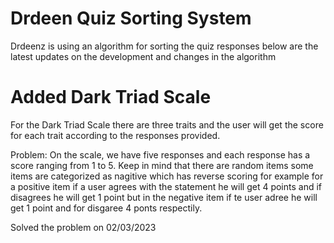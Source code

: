 # Drdeen Quiz Sorting System 
Drdeenz is using an algorithm for sorting the quiz responses below are the latest updates on the development and changes in the algorithm 
# Added Dark Triad Scale
For the Dark Triad Scale there are three traits and the user will get the score for each trait according to the responses provided.

Problem: On the scale, we have five responses and each response has a score ranging from 1 to 5. Keep in mind that there are random items some items are categorized as nagitive which has reverse scoring for example for a positive item if a user agrees with the statement he will get 4 points and if disagrees he will get 1 point but in the negative item if te user adree he will get 1 point and for disgaree 4 ponts respectily. 

Solved the problem on 02/03/2023
